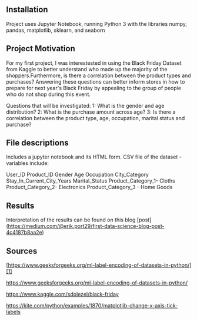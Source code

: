 ## Installation
Project uses Jupyter Notebook, running Python 3 with the libraries numpy, pandas, matplotlib, sklearn, and seaborn
## Project Motivation

For my first project, I was interestested in using the Black Friday Dataset from Kaggle to better understand who made up  the majority of the shoppers.Furthermore, is there a correlation between the product types and purchases? Answering these questions can better inform stores in how to prepare for next year's Black Friday by appealing to the group of people who do not shop during this event. 

Questions that will be investigated:
1: What is the gender and age distribution?
2: What is the purchase amount across age?
3: Is there a correlation between the product type, age, occupation, marital status and purchase?

## File descriptions
Includes a jupyter notebook and its HTML form.
CSV file of the dataset - variables include:

User_ID
Product_ID
Gender
Age
Occupation
City_Category
Stay_In_Current_City_Years
Marital_Status
Product_Category_1- Cloths
Product_Category_2- Electronics
Product_Category_3 - Home Goods





## Results
Interpretation of the results can be found on this blog [post] (https://medium.com/@erik.port29/first-data-science-blog-post-4c4187b8aa2e)


## Sources


[https://www.geeksforgeeks.org/ml-label-encoding-of-datasets-in-python/][1]

https://www.geeksforgeeks.org/ml-label-encoding-of-datasets-in-python/

https://www.kaggle.com/sdolezel/black-friday

https://kite.com/python/examples/1870/matplotlib-change-x-axis-tick-labels
